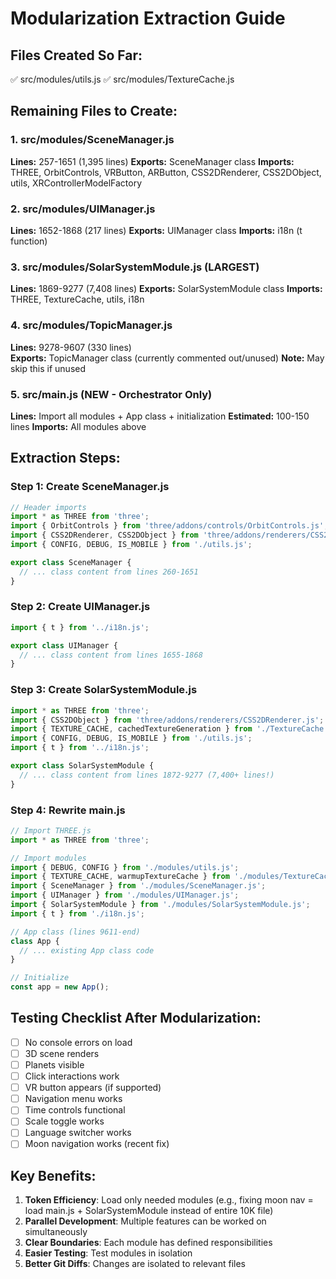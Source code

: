 # Modularization Extraction Guide

## Files Created So Far:
✅ src/modules/utils.js
✅ src/modules/TextureCache.js

## Remaining Files to Create:

### 1. src/modules/SceneManager.js
**Lines:** 257-1651 (1,395 lines)
**Exports:** SceneManager class
**Imports:** THREE, OrbitControls, VRButton, ARButton, CSS2DRenderer, CSS2DObject, utils, XRControllerModelFactory

### 2. src/modules/UIManager.js  
**Lines:** 1652-1868 (217 lines)
**Exports:** UIManager class
**Imports:** i18n (t function)

### 3. src/modules/SolarSystemModule.js (LARGEST)
**Lines:** 1869-9277 (7,408 lines)
**Exports:** SolarSystemModule class
**Imports:** THREE, TextureCache, utils, i18n

### 4. src/modules/TopicManager.js
**Lines:** 9278-9607 (330 lines)  
**Exports:** TopicManager class (currently commented out/unused)
**Note:** May skip this if unused

### 5. src/main.js (NEW - Orchestrator Only)
**Lines:** Import all modules + App class + initialization
**Estimated:** 100-150 lines
**Imports:** All modules above

## Extraction Steps:

### Step 1: Create SceneManager.js
```javascript
// Header imports
import * as THREE from 'three';
import { OrbitControls } from 'three/addons/controls/OrbitControls.js';
import { CSS2DRenderer, CSS2DObject } from 'three/addons/renderers/CSS2DRenderer.js';
import { CONFIG, DEBUG, IS_MOBILE } from './utils.js';

export class SceneManager {
  // ... class content from lines 260-1651
}
```

### Step 2: Create UIManager.js
```javascript
import { t } from '../i18n.js';

export class UIManager {
  // ... class content from lines 1655-1868
}
```

### Step 3: Create SolarSystemModule.js
```javascript
import * as THREE from 'three';
import { CSS2DObject } from 'three/addons/renderers/CSS2DRenderer.js';
import { TEXTURE_CACHE, cachedTextureGeneration } from './TextureCache.js';
import { CONFIG, DEBUG, IS_MOBILE } from './utils.js';
import { t } from '../i18n.js';

export class SolarSystemModule {
  // ... class content from lines 1872-9277 (7,400+ lines!)
}
```

### Step 4: Rewrite main.js
```javascript
// Import THREE.js
import * as THREE from 'three';

// Import modules
import { DEBUG, CONFIG } from './modules/utils.js';
import { TEXTURE_CACHE, warmupTextureCache } from './modules/TextureCache.js';
import { SceneManager } from './modules/SceneManager.js';
import { UIManager } from './modules/UIManager.js';
import { SolarSystemModule } from './modules/SolarSystemModule.js';
import { t } from './i18n.js';

// App class (lines 9611-end)
class App {
  // ... existing App class code
}

// Initialize
const app = new App();
```

## Testing Checklist After Modularization:
- [ ] No console errors on load
- [ ] 3D scene renders
- [ ] Planets visible
- [ ] Click interactions work
- [ ] VR button appears (if supported)
- [ ] Navigation menu works
- [ ] Time controls functional
- [ ] Scale toggle works
- [ ] Language switcher works
- [ ] Moon navigation works (recent fix)

## Key Benefits:
1. **Token Efficiency**: Load only needed modules (e.g., fixing moon nav = load main.js + SolarSystemModule instead of entire 10K file)
2. **Parallel Development**: Multiple features can be worked on simultaneously
3. **Clear Boundaries**: Each module has defined responsibilities
4. **Easier Testing**: Test modules in isolation
5. **Better Git Diffs**: Changes are isolated to relevant files
